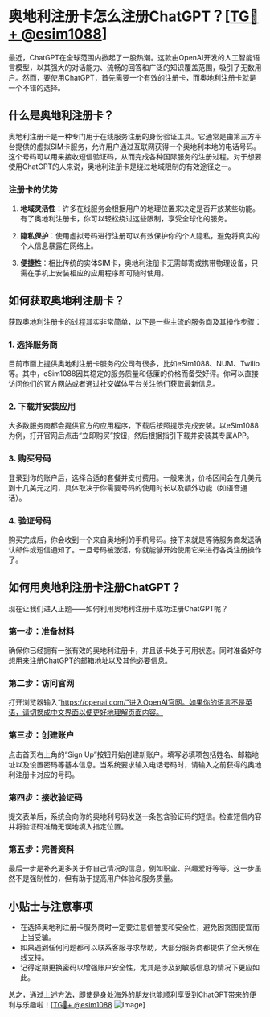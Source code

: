 # 奥地利注册卡怎么注册ChatGPT？[[TG💪+ @esim1088](https://t.me/s/esim1088)]

最近，ChatGPT在全球范围内掀起了一股热潮。这款由OpenAI开发的人工智能语言模型，以其强大的对话能力、流畅的回答和广泛的知识覆盖范围，吸引了无数用户。然而，要使用ChatGPT，首先需要一个有效的注册卡，而奥地利注册卡就是一个不错的选择。

## 什么是奥地利注册卡？

奥地利注册卡是一种专门用于在线服务注册的身份验证工具。它通常是由第三方平台提供的虚拟SIM卡服务，允许用户通过互联网获得一个奥地利本地的电话号码。这个号码可以用来接收短信验证码，从而完成各种国际服务的注册过程。对于想要使用ChatGPT的人来说，奥地利注册卡是绕过地域限制的有效途径之一。

### 注册卡的优势

1. **地域灵活性**：许多在线服务会根据用户的地理位置来决定是否开放某些功能。有了奥地利注册卡，你可以轻松绕过这些限制，享受全球化的服务。
   
2. **隐私保护**：使用虚拟号码进行注册可以有效保护你的个人隐私，避免将真实的个人信息暴露在网络上。

3. **便捷性**：相比传统的实体SIM卡，奥地利注册卡无需邮寄或携带物理设备，只需在手机上安装相应的应用程序即可随时使用。

## 如何获取奥地利注册卡？

获取奥地利注册卡的过程其实非常简单，以下是一些主流的服务商及其操作步骤：

### 1. 选择服务商

目前市面上提供奥地利注册卡服务的公司有很多，比如eSim1088、NUM、Twilio等。其中，eSim1088因其稳定的服务质量和低廉的价格而备受好评。你可以直接访问他们的官方网站或者通过社交媒体平台关注他们获取最新信息。

### 2. 下载并安装应用

大多数服务商都会提供官方的应用程序，下载后按照提示完成安装。以eSim1088为例，打开官网后点击“立即购买”按钮，然后根据指引下载并安装其专属APP。

### 3. 购买号码

登录到你的账户后，选择合适的套餐并支付费用。一般来说，价格区间会在几美元到十几美元之间，具体取决于你需要号码的使用时长以及额外功能（如语音通话）。

### 4. 验证号码

购买完成后，你会收到一个来自奥地利的手机号码。接下来就是等待服务商发送确认邮件或短信通知了。一旦号码被激活，你就能够开始使用它来进行各类注册操作了。

## 如何用奥地利注册卡注册ChatGPT？

现在让我们进入正题——如何利用奥地利注册卡成功注册ChatGPT呢？

### 第一步：准备材料

确保你已经拥有一张有效的奥地利注册卡，并且该卡处于可用状态。同时准备好你想用来注册ChatGPT的邮箱地址以及其他必要信息。

### 第二步：访问官网

打开浏览器输入“https://openai.com/”进入OpenAI官网。如果你的语言不是英语，请切换成中文界面以便更好地理解页面内容。

### 第三步：创建账户

点击首页右上角的“Sign Up”按钮开始创建新账户。填写必填项包括姓名、邮箱地址以及设置密码等基本信息。当系统要求输入电话号码时，请输入之前获得的奥地利注册卡对应的号码。

### 第四步：接收验证码

提交表单后，系统会向你的奥地利号码发送一条包含验证码的短信。检查短信内容并将验证码准确无误地填入指定位置。

### 第五步：完善资料

最后一步是补充更多关于你自己情况的信息，例如职业、兴趣爱好等等。这一步虽然不是强制性的，但有助于提高用户体验和服务质量。

## 小贴士与注意事项

- 在选择奥地利注册卡服务商时一定要注意信誉度和安全性，避免因贪图便宜而上当受骗。
- 如果遇到任何问题都可以联系客服寻求帮助，大部分服务商都提供了全天候在线支持。
- 记得定期更换密码以增强账户安全性，尤其是涉及到敏感信息的情况下更应如此。

总之，通过上述方法，即使是身处海外的朋友也能顺利享受到ChatGPT带来的便利与乐趣啦！[[TG💪+ @esim1088](https://t.me/s/esim1088) ![Image](https://i.postimg.cc/4NQfJmqS/Snipaste-2025-05-13-00-14-12.png)]